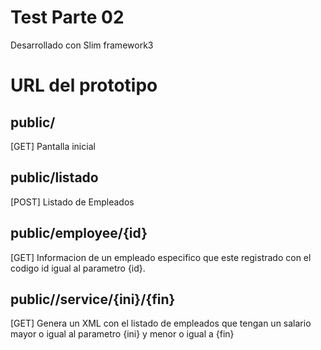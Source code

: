 # Test Parte 02

 Desarrollado con Slim framework3
# URL del prototipo

## public/                
[GET] Pantalla inicial
## public/listado         
[POST] Listado de Empleados
## public/employee/{id}
[GET] Informacion de un empleado especifico que este registrado con el codigo id igual al parametro {id}. 
## public//service/{ini}/{fin}
[GET] Genera un XML con el listado de empleados que tengan un salario mayor o igual al parametro {ini} y menor o igual a {fin}
 





